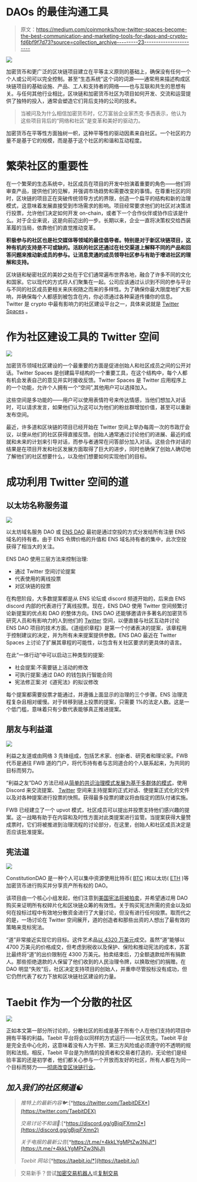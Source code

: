 # DAOs 的最佳沟通工具

> 原文：<https://medium.com/coinmonks/how-twitter-spaces-become-the-best-communication-and-marketing-tools-for-daos-and-crypto-fd6bf9f7d73?source=collection_archive---------23----------------------->

![](img/8a245c2593cc40d736def33031da4f6c.png)

加密货币和更广泛的区块链项目建立在平等主义原则的基础上，确保没有任何一个个人或公司可以完全控制。甚至“生态系统”这个词的词源——通常用来描述构成区块链项目的基础设施、产品、工人和支持者的网络——也与互联和共生的思想有关。与任何其他行业相比，区块链和加密货币社区为项目如何开发、交流和运营提供了独特的投入，通常会塑造它们背后支持的公司的技术。

> 当被问及为什么相信加密货币时，亿万富翁企业家杰克·多西表示，他认为这些项目背后的“网络和社区”是变革和美好的驱动力。

加密货币在平等性方面独树一帜，这种平等性的驱动因素来自社区。一个社区的力量不是基于它的规模，而是基于这个社区的和谐和互动程度。

# **繁荣社区的重要性**

在一个繁荣的生态系统中，社区成员在项目的开发中扮演着重要的角色——他们将审查产品，提供他们的见解，并强调市场趋势和需要改变的事情。在尊重社区的同时，区块链的项目正在突破传统领导方式的界限，创造一个扁平的结构和新的治理模式，这意味着发展直接受到市场需求的影响。项目经常要求他们的社区对决策进行投票，允许他们决定如何开发 on-chain，或者下一个合作伙伴或协作应该是什么。对于企业来说，这是向前迈出的一步。长期以来，企业一直将决策权交给西装革履的当局，依靠他们的直觉推动变革。

**积极参与的社区也是社交媒体等领域的最佳倡导者。特别是对于新区块链项目，这种有机的支持是不可或缺的。活跃的社区还通过在社交渠道上解释不同的产品和回答问题来推动新成员的参与。让消息灵通的成员领导社区参与有助于增进社区的理解和支持。**

区块链和秘密社区的美妙之处在于它们通常遍布世界各地，融合了许多不同的文化和国家。它以现代的方式将人们聚集在一起。公司应该通过认识到不同的参与平台与不同的社区成员更相关来庆祝随之而来的多样性。为了确保你最大限度地扩大影响，并确保每个人都感到被包含在内，你必须通过各种渠道传播你的信息。Twitter 是 crypto 中最有影响力的社区建设平台之一，具体来说就是 [Twitter Spaces](https://twitter.com/TwitterSpaces?ref_src=twsrc%5Egoogle%7Ctwcamp%5Eserp%7Ctwgr%5Eauthor) 。

# **作为社区建设工具的 Twitter 空间**

![](img/612d7ea791f38b5813036cdc806a9305.png)

加密货币领域社区建设的一个最重要的方面是促进创始人和社区成员之间的公开对话。Twitter Spaces 是创建扁平结构的一个重要工具，在这个结构中，每个人都有机会发表自己的意见并实时接收反馈。Twitter Spaces 是 Twitter 应用程序上的一个功能，允许个人拥有一个“空间”,其他用户可以选择加入。

这些空间是多功能的——用户可以使用表情符号来传达情感，当他们想加入对话时，可以请求发言，如果他们认为这可以为他们的粉丝群增加价值，甚至可以重新发布空间。

最近，许多道和区块链的项目已经开始在 Twitter 空间上举办每周一次的市政厅会议，以便从他们的社区获得直接反馈。创始人通常通过讨论他们的进展、最近的成就和未来的计划来引导对话，而参与者通常在问答部分加入对话。这些合作对话的结果是在项目开发和社区发展方面取得了巨大的进步，同时也确保了创始人确切地了解他们的社区想要什么，以及他们想要如何实现他们的目标。

# **成功利用 Twitter 空间的道**

## 以太坊名称服务道

![](img/bb095b9f2977056a2a01bc0a1a5c711b.png)

以太坊域名服务 DAO 或 [ENS DAO](https://medium.com/the-ethereum-name-service) 最初是通过空投的方式分发给所有注册 ENS 域名的持有者。由于 ENS 令牌价格的升值和 ENS 域名持有者的集中，此次空投获得了相当大的关注。

ENS DAO 使用三层方法来控制治理:

*   通过 Twitter 空间讨论提案
*   代表使用的离线投票
*   对区块链的投票

在构思阶段，大多数提案都是从 ENS 论坛或 discord 频道开始的，后来由 ENS discord 内部的代表进行了离线投票。现在，ENS DAO 使用 Twitter 空间频繁讨论新提案的优点和 DAO 的整体方向。ENS DAO 还能够邀请许多著名的加密货币研究人员和有影响力的人到他们的 [Twitter](https://twitter.com/ensdomains) 空间，以便直接与社区互动并讨论 ENS DAO 项目的技术方面。《道组织章程》是第一个付诸表决的提案，该章程用于控制建议的决定，并为所有未来提案提供参数。ENS DAO 最近在 Twitter Spaces 上讨论了扩展其章程的可能性，以包含有关社区要求的更具体的语言。

在此“一体行动”中可以启动三种类型的提案:

*   社会提案:不需要链上活动的修改
*   可执行提案:通过 DAO 的钱包执行智能合同
*   宪法修正案:对《道宪法》的拟议修改

每个提案都需要投票才能通过，并遵循上面显示的治理的三个步骤。ENS 治理流程复杂且相对缓慢。对于转移到链上投票的提案，只需要 1%的法定人数。这是一个低门槛，意味着只有少数代表能够真正推进提案。

## 朋友与利益道

![](img/25b4840274a766ef7de694d3ca0c0040.png)

利益之友道或由网络 3 先锋组成，包括艺术家、创新者、研究者和理论家。FWB 代币是通往 FWB 道的门户，将代币持有者与志同道合的个人联系起来，为共同的目标而努力。

“利益之友”DAO 方法已经从[简单的共识治理模式发展为基于多群体的模式](/friends-with-benefits/fwb-season-two-slow-new-friends-86222d680ca7)，使用 Discord 来交流提案、 [Twitter](https://twitter.com/fwbtweets) 空间来主持提案的正式对话、使提案正式化的文件以及对各种提案进行投票的快照。获得最多投票的建议将由指定的团队付诸实施。

FWB 已经建立了一个 upvot 模式，社区成员可以提出并投票支持他们感兴趣的提案。这一战略有助于在内容和及时性方面对此类提案进行监管。当提案获得大量赞成票时，它们将被推进到治理流程的讨论部分，在这里，创始人和社区成员决定是否应该批准提案。

## 宪法道

![](img/5337af322ede0957211b894b87dc02b6.png)

ConstitutionDAO 是一种个人可以集中资源使用比特币( [BTC](https://cointelegraph.com/bitcoin-price) )和以太坊( [ETH](https://cointelegraph.com/ethereum-price) )等加密货币进行购买并分享资产所有权的 DAO。

该项目由一个核心小组发起，他们注意到[美国宪法将被拍卖](/one-zero/constitutiondao-how-crypto-folks-plan-to-buy-the-us-constitution-1f4e060ec002)，并希望通过用 DAO 购买来证明所有权碎片化和区块链众筹的有效性。关于购买宪法所需的资金以及如何在投标过程中有效地分散资金进行了大量讨论，但没有进行任何投票。取而代之的是，一场讨论在 Twitter 空间展开，道的创造者和那些出资的人想出了最有效的策略来竞标宪法。

“道”非常接近实现它的目标。这件艺术品[以 4320 万美元](https://cointelegraph.com/news/constitutiondao-a-crypto-red-alert-and-other-cases-of-crypto-powered-social-action-in-2021)成交。虽然“道”能够以 4700 万美元的价格成交，但考虑到税收以及保护、保险和推动宪法的成本，苏富比最终将“道”的出价限制在 4300 万美元。拍卖结束后，刀全额退款给所有捐款人。那些拒绝退款的人保留了他们收到的人民治理令牌，以换取他们的捐赠。在 DAO 明显“失败”后，社区决定支持项目的创始人，并重申尽管投标没有成功，但它仍然代表了权力下放和区块链社区建设的力量。

# **Taebit 作为一个分散的社区**

![](img/f8504d132a98539edf4512f56789b07f.png)

正如本文第一部分所讨论的，分散社区的形成是基于所有个人在他们支持的项目中拥有平等的利益。Taebit 平台将会以同样的方式运行——社区优先。Taebit 平台是完全去中心化的，这意味着没有人为干预、第三方风险或必须遵守的不透明的规则和法规。相反，Taebit 平台是为热情的投资者和交易者打造的，无论他们是经验丰富的还是初学者，他们都关心参与一个开放而友好的社区，所有人都在为同一个目标而努力——[彻底改变区块链行业](/coinmonks/why-should-forex-traders-move-into-defi-a042ae053db8)。

## ***加入我们的社区频道☯️***

> *推特上的最新内容🐦:*[*https://twitter.com/TaebitDEX*](https://twitter.com/TaebitDEX)
> 
> *交易讨论不和谐👾:*[*https://discord.gg/gBjqjFXmn2*](https://discord.gg/gBjqjFXmn2)
> 
> *关于电报的最新公告*[*https://t.me/+4kkLYgMPtZw3NjJl*](https://t.me/+4kkLYgMPtZw3NjJl)
> 
> *Taebit 网站:*[*https://taebit.io/*](https://taebit.io/)

> 交易新手？尝试[加密交易机器人](/coinmonks/crypto-trading-bot-c2ffce8acb2a)或[复制交易](/coinmonks/top-10-crypto-copy-trading-platforms-for-beginners-d0c37c7d698c)
